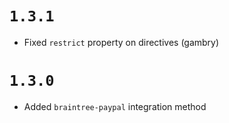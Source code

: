 # `1.3.1`

- Fixed `restrict` property on directives (gambry)

# `1.3.0`

- Added `braintree-paypal` integration method
